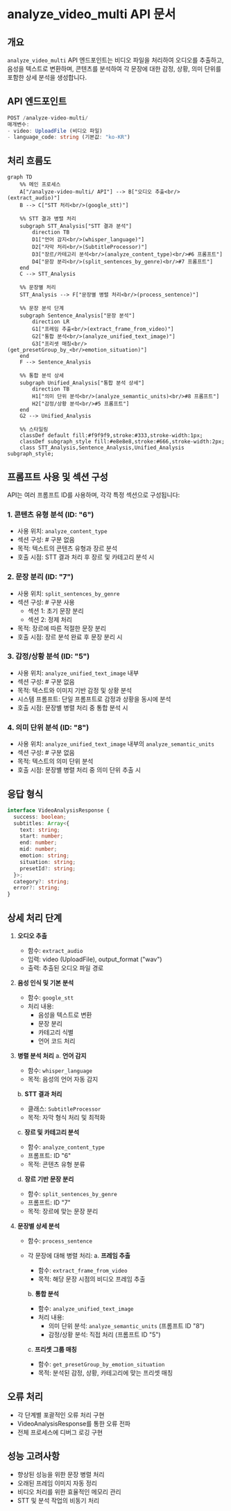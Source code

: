 # analyze_video_multi API 문서

## 개요

`analyze_video_multi` API 엔드포인트는 비디오 파일을 처리하여 오디오를 추출하고, 음성을 텍스트로 변환하며, 콘텐츠를 분석하여 각 문장에 대한 감정, 상황, 의미 단위를 포함한 상세 분석을 생성합니다.

## API 엔드포인트

```typescript
POST /analyze-video-multi/
매개변수:
- video: UploadFile (비디오 파일)
- language_code: string (기본값: "ko-KR")
```

## 처리 흐름도

```mermaid
graph TD
    %% 메인 프로세스
    A["/analyze-video-multi/ API"] --> B["오디오 추출<br/>(extract_audio)"]
    B --> C["STT 처리<br/>(google_stt)"]

    %% STT 결과 병렬 처리
    subgraph STT_Analysis["STT 결과 분석"]
        direction TB
        D1["언어 감지<br/>(whisper_language)"]
        D2["자막 처리<br/>(SubtitleProcessor)"]
        D3["장르/카테고리 분석<br/>(analyze_content_type)<br/>#6 프롬프트"]
        D4["문장 분리<br/>(split_sentences_by_genre)<br/>#7 프롬프트"]
    end
    C --> STT_Analysis

    %% 문장별 처리
    STT_Analysis --> F["문장별 병렬 처리<br/>(process_sentence)"]

    %% 문장 분석 단계
    subgraph Sentence_Analysis["문장 분석"]
        direction LR
        G1["프레임 추출<br/>(extract_frame_from_video)"]
        G2["통합 분석<br/>(analyze_unified_text_image)"]
        G3["프리셋 매칭<br/>(get_presetGroup_by_<br/>emotion_situation)"]
    end
    F --> Sentence_Analysis

    %% 통합 분석 상세
    subgraph Unified_Analysis["통합 분석 상세"]
        direction TB
        H1["의미 단위 분석<br/>(analyze_semantic_units)<br/>#8 프롬프트"]
        H2["감정/상황 분석<br/>#5 프롬프트"]
    end
    G2 --> Unified_Analysis

    %% 스타일링
    classDef default fill:#f9f9f9,stroke:#333,stroke-width:1px;
    classDef subgraph_style fill:#e8e8e8,stroke:#666,stroke-width:2px;
    class STT_Analysis,Sentence_Analysis,Unified_Analysis subgraph_style;
```

## 프롬프트 사용 및 섹션 구성

API는 여러 프롬프트 ID를 사용하며, 각각 특정 섹션으로 구성됩니다:

### 1. 콘텐츠 유형 분석 (ID: "6")

- 사용 위치: `analyze_content_type`
- 섹션 구성: # 구분 없음
- 목적: 텍스트의 콘텐츠 유형과 장르 분석
- 호출 시점: STT 결과 처리 후 장르 및 카테고리 분석 시

### 2. 문장 분리 (ID: "7")

- 사용 위치: `split_sentences_by_genre`
- 섹션 구성: # 구분 사용
  - 섹션 1: 초기 문장 분리
  - 섹션 2: 정제 처리
- 목적: 장르에 따른 적절한 문장 분리
- 호출 시점: 장르 분석 완료 후 문장 분리 시

### 3. 감정/상황 분석 (ID: "5")

- 사용 위치: `analyze_unified_text_image` 내부
- 섹션 구성: # 구분 없음
- 목적: 텍스트와 이미지 기반 감정 및 상황 분석
- 시스템 프롬프트: 단일 프롬프트로 감정과 상황을 동시에 분석
- 호출 시점: 문장별 병렬 처리 중 통합 분석 시

### 4. 의미 단위 분석 (ID: "8")

- 사용 위치: `analyze_unified_text_image` 내부의 `analyze_semantic_units`
- 섹션 구성: # 구분 없음
- 목적: 텍스트의 의미 단위 분석
- 호출 시점: 문장별 병렬 처리 중 의미 단위 추출 시

## 응답 형식

```typescript
interface VideoAnalysisResponse {
  success: boolean;
  subtitles: Array<{
    text: string;
    start: number;
    end: number;
    mid: number;
    emotion: string;
    situation: string;
    presetId?: string;
  }>;
  category?: string;
  error?: string;
}
```

## 상세 처리 단계

1. **오디오 추출**

   - 함수: `extract_audio`
   - 입력: video (UploadFile), output_format ("wav")
   - 출력: 추출된 오디오 파일 경로

2. **음성 인식 및 기본 분석**

   - 함수: `google_stt`
   - 처리 내용:
     - 음성을 텍스트로 변환
     - 문장 분리
     - 카테고리 식별
     - 언어 코드 처리

3. **병렬 분석 처리**
   a. **언어 감지**

   - 함수: `whisper_language`
   - 목적: 음성의 언어 자동 감지

   b. **STT 결과 처리**

   - 클래스: `SubtitleProcessor`
   - 목적: 자막 형식 처리 및 최적화

   c. **장르 및 카테고리 분석**

   - 함수: `analyze_content_type`
   - 프롬프트: ID "6"
   - 목적: 콘텐츠 유형 분류

   d. **장르 기반 문장 분리**

   - 함수: `split_sentences_by_genre`
   - 프롬프트: ID "7"
   - 목적: 장르에 맞는 문장 분리

4. **문장별 상세 분석**

   - 함수: `process_sentence`
   - 각 문장에 대해 병렬 처리:
     a. **프레임 추출**

     - 함수: `extract_frame_from_video`
     - 목적: 해당 문장 시점의 비디오 프레임 추출

     b. **통합 분석**

     - 함수: `analyze_unified_text_image`
     - 처리 내용:
       - 의미 단위 분석: `analyze_semantic_units` (프롬프트 ID "8")
       - 감정/상황 분석: 직접 처리 (프롬프트 ID "5")

     c. **프리셋 그룹 매칭**

     - 함수: `get_presetGroup_by_emotion_situation`
     - 목적: 분석된 감정, 상황, 카테고리에 맞는 프리셋 매칭

## 오류 처리

- 각 단계별 포괄적인 오류 처리 구현
- VideoAnalysisResponse를 통한 오류 전파
- 전체 프로세스에 디버그 로깅 구현

## 성능 고려사항

- 향상된 성능을 위한 문장 병렬 처리
- 오래된 프레임 이미지 자동 정리
- 비디오 처리를 위한 효율적인 메모리 관리
- STT 및 분석 작업의 비동기 처리

